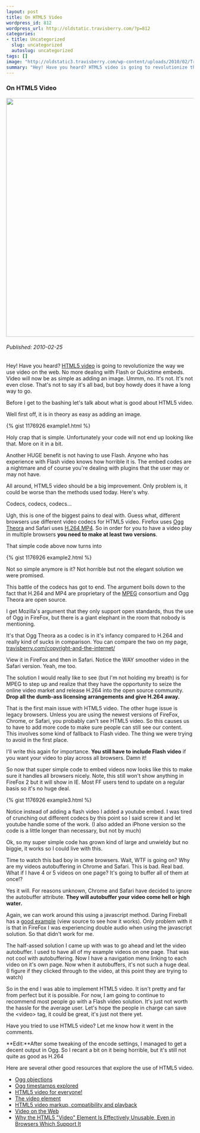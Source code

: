 ```yaml
--- 
layout: post
title: On HTML5 Video
wordpress_id: 812
wordpress_url: http://oldstatic.travisberry.com/?p=812
categories: 
- title: Uncategorized
  slug: uncategorized
  autoslug: uncategorized
tags: []
image: "http://oldstatic3.travisberry.com/wp-content/uploads/2010/02/Train_Wreck.jpg"
summary: "Hey! Have you heard? HTML5 video is going to revolutionize the way we use video on the web."
---
```

<article class="post clearfix">
  <h3>On HTML5 Video</h3>
  <a href="http://commons.wikimedia.org/wiki/File:Train_Wreck_1922.jpg#file" class="postImageLink"><img src="http://oldstatic3.travisberry.com/wp-content/uploads/2010/02/Train_Wreck.jpg" alt="" class="thumbnail alignleft" width=640  /></a>
  <h6>Published: 2010-02-25</h6>

Hey! Have you heard? [HTML5 video](http://en.wikipedia.org/wiki/HTML5_video) is going to revolutionize the way we use video on the web. No more dealing with Flash or Quicktime embeds. Video will now be as simple as adding an image. Ummm, no. It's not. It's not even close. That's not to say it's all bad, but boy howdy does it have a long way to go.

Before I get to the bashing let's talk about what is good about HTML5 video.

Well first off, it is in theory as easy as adding an image.

<div class="gistFallback">
{% gist 1176926 example1.html %}
</div>

Holy crap that is simple. Unfortunately your code will not end up looking like that. More on it in a bit.

Another HUGE benefit is not having to use Flash. Anyone who has experience with Flash video knows how horrible it is. The embed codes are a nightmare and of course you're dealing with plugins that the user may or may not have.

All around, HTML5 video should be a big improvement. Only problem is, it could be worse than the methods used today. Here's why.

Codecs, codecs, codecs...

Ugh, this is one of the biggest pains to deal with. Guess what, different browsers use different video codecs for HTML5 video. Firefox uses [Ogg Theora](http://en.wikipedia.org/wiki/Theora) and Safari uses [H.264 MP4](http://en.wikipedia.org/wiki/H.264/MPEG-4_AVC). So in order for you to have a video play in multiple browsers **you need to make at least two versions**. 

That simple code above now turns into

<div class="gistFallback">
{% gist 1176926 example2.html %}
</div>

Not so simple anymore is it? Not horrible but not the elegant solution we were promised. 

This battle of the codecs has got to end. The argument boils down to the fact that H.264 and MP4 are proprietary of the [MPEG](http://en.wikipedia.org/wiki/Moving_Picture_Experts_Group) consortium and Ogg Theora are open source. 

I get Mozilla's argument that they only support open standards, thus the use of Ogg in FireFox, but there is a giant elephant in the room that nobody is mentioning. 

It's that Ogg Theora as a codec is in it's infancy compared to H.264 and really kind of sucks in comparison. You can compare the two on my page, [travisberry.com/copyright-and-the-internet/](http://oldstatic.travisberry.com/copyright-and-the-internet/) 

View it in FireFox and then in Safari. Notice the WAY smoother video in the Safari version. Yeah, me too.

The solution I would really like to see (but I'm not holding my breath) is for MPEG to step up and realize that they have the opportunity to seize the online video market and release H.264 into the open source community. **Drop all the dumb-ass licensing arrangements and give H.264 away.**

That is the first main issue with HTML5 video. The other huge issue is legacy browsers. Unless you are using the newest versions of FireFox, Chrome, or Safari, you probably can't see HTML5 video. So this causes us to have to add more code to make sure people can still see our content. This involves some kind of fallback to Flash video. The thing we were trying to avoid in the first place.

I'll write this again for importance. **You still have to include Flash video** if you want your video to play across all browsers. Damn it!

So now that super simple code to embed videos now looks like this to make sure it handles all browsers nicely. Note, this still won't show anything in FireFox 2 but it will show in IE. Most FF users tend to update on a regular basis so it's no huge deal.

<div class="gistFallback">
{% gist 1176926 example3.html %}
</div>

Notice instead of adding a flash video I added a youtube embed. I was tired of crunching out different codecs by this point so I said screw it and let youtube handle some of the work. (I also added an iPhone version so the code is a little longer than necessary, but not by much)

Ok, so my super simple code has grown kind of large and unwieldy but no biggie, it works so I could live with this.

Time to watch this bad boy in some browsers. Wait, WTF is going on? Why are my videos autobuffering in Chrome and Safari. This is bad. Real bad. What if I have 4 or 5 videos on one page? It's going to buffer all of them at once!?

Yes it will. For reasons unknown, Chrome and Safari have decided to ignore the autobuffer attribute. **They will autobuffer your video come hell or high water.**

Again, we can work around this using a javascript method. Daring Fireball has a [good example](http://daringfireball.net/misc/2009/12/user_guide_demos) (view source to see how it works). Only problem with it is that in FireFox I was experiencing double audio when using the javascript solution. So that didn't work for me.

The half-assed solution I came up with was to go ahead and let the video autobuffer. I used to have all of my example videos on one page. That was not cool with autobuffering. Now I have a navigation menu linking to each video on it's own page. Now when it autobuffers, it's not such a huge deal. (I figure if they clicked through to the video, at this point they are trying to watch)

So in the end I was able to implement HTML5 video. It isn't pretty and far from perfect but it is possible. For now, I am going to continue to recommend most people go with a Flash video solution. It's just not worth the hassle for the average user. Let's hope the people in charge can save the &lt;video&gt; tag, it could be great, it's just not there yet.

Have you tried to use HTML5 video? Let me know how it went in the comments.

**Edit:**After some tweaking of the encode settings, I managed to get a decent output in Ogg. So I recant a bit on it being horrible, but it's still not quite as good as H.264

Here are several other good resources that explore the use of HTML5 video.

- [Ogg objections](http://hardwarebug.org/2010/03/03/ogg-objections/)
- [Ogg timestamps explored](http://hardwarebug.org/2008/11/17/ogg-timestamps-explored/)
- [HTML5 video for everyone!](http://code.google.com/p/html5media/)
- [The video element](http://www.whatwg.org/specs/web-apps/current-work/multipage/video.html#video)
- [HTML5 video markup, compatibility and playback](http://www.niallkennedy.com/blog/2010/02/html5-video-markup.html)
- [Video on the Web](http://diveintohtml5.org/video.html)
- [Why the HTML5 "Video" Element Is Effectively Unusable, Even in Browsers Which Support It](http://daringfireball.net/2009/12/html5_video_unusable)
</article>